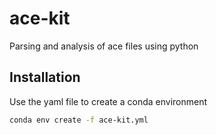 # ace-kit

Parsing and analysis of ace files using python

## Installation

Use the yaml file to create a conda environment

``` bash
conda env create -f ace-kit.yml
```
